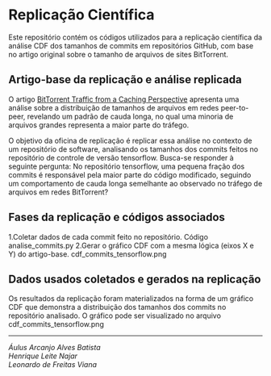# Replicação Científica
Este repositório contém os códigos utilizados para a replicação científica da análise CDF dos tamanhos de commits em repositórios GitHub, com base no artigo original sobre o tamanho de arquivos de sites BitTorrent.

## Artigo-base da replicação e análise replicada


O artigo [BitTorrent Traffic from a Caching Perspective](https://doi.org/10.1007/s13173-013-0112-z) apresenta uma análise sobre a distribuição de tamanhos de arquivos em redes peer-to-peer, revelando um padrão de cauda longa, no qual uma minoria de arquivos grandes representa a maior parte do tráfego.

O objetivo da oficina de replicação é replicar essa análise no contexto de um repositório de software, analisando os tamanhos dos commits feitos no repositório de controle de versão tensorflow. Busca-se responder à seguinte pergunta: No repositório tensorflow, uma pequena fração dos commits é responsável pela maior parte do código modificado, seguindo um comportamento de cauda longa semelhante ao observado no tráfego de arquivos em redes BitTorrent?

## Fases da replicação e códigos associados
1.Coletar dados de cada commit feito no repositório. Código analise_commits.py
2.Gerar o gráfico CDF com a mesma lógica (eixos X e Y) do artigo-base. cdf_commits_tensorflow.png

## Dados usados coletados e gerados na replicação
Os resultados da replicação foram materializados na forma de um gráfico CDF que demonstra a distribuição dos tamanhos dos commits no repositório analisado. O gráfico pode ser visualizado no arquivo cdf_commits_tensorflow.png

---
_Áulus Arcanjo Alves Batista_<br>
_Henrique Leite Najar_<br>
_Leonardo de Freitas Viana_<br>
